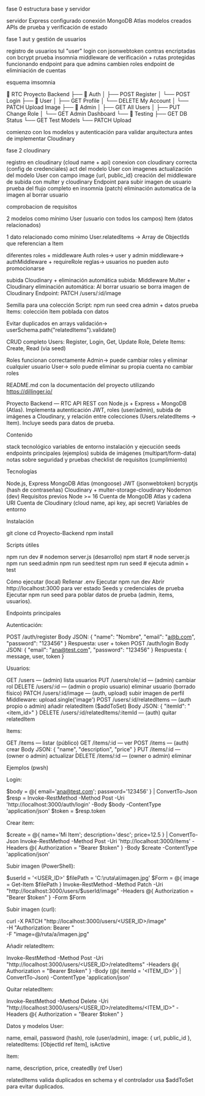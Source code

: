 fase 0 estructura base y servidor

servidor Express configurado
conexión MongoDB Atlas
modelos creados
APIs de prueba y verificación de estado

fase 1 aut y gestión de usuarios

registro de usuarios tul "user"
login con jsonwebtoken
contras encriptadas con bcrypt
prueba insomnia
middleware de verificación + rutas protegidas funcionando
endpoint para que admins cambien roles
endpoint de eliminiación de cuentas

esquema imsomnia

📁 RTC Proyecto Backend
├── 🔐 Auth
│ ├── POST Register
│ └── POST Login
├── 👤 User
│ ├── GET Profile
│ └── DELETE My Account
│ └── PATCH Upload Image
├── 👑 Admin
│ ├── GET All Users
│ ├── PUT Change Role
│ └── GET Admin Dashboard
└── 🧪 Testing
├── GET DB Status
└── GET Test Models
└── PATCH Upload

comienzo con los modelos y autenticación para validar arquitectura antes de implementar Cloudinary

fase 2 cloudinary

registro en cloudinary (cloud name + api)
conexion con cloudinary correcta (config de credenciales)
act del modelo User con imagenes
actualización del modelo User con campo image {url, public_id}
creación del middleware de subida con multer y cloudinary
Endpoint para subir imagen de usuario
prueba del flujo completo en insomnia (patch)
eliminación automatica de la imagen al borrar usuario

comprobacion de requisitos

2 modelos como mínimo
User (usuario con todos los campos)
Item (datos relacionados)

1 dato relacionado como mínimo
User.relatedItems → Array de ObjectIds que referencian a Item

diferentes roles + middleware Auth
roles-> user y admin
middleware-> authMiddleware + requireRole
reglas-> usuarios no pueden auto promocionarse

subida Cloudinary + eliminación automática
subida: Middleware Multer + Cloudinary
eliminación automática: Al borrar usuario se borra imagen de Cloudinary
Endpoint: PATCH /users/:id/image

Semilla para una colección
Script: npm run seed crea admin + datos prueba
Items: colección Item poblada con datos

Evitar duplicados en arrays
validación-> userSchema.path("relatedItems").validate()

CRUD completo
Users: Register, Login, Get, Update Role, Delete
Items: Create, Read (via seed)

Roles funcionan correctamente
Admin-> puede cambiar roles y eliminar cualquier usuario
User-> solo puede eliminar su propia cuenta no cambiar roles

README.md con la documentación del proyecto utilizando https://dillinger.io/

Proyecto Backend — RTC
API REST con Node.js + Express + MongoDB (Atlas). Implementa autenticación JWT, roles (user/admin), subida de imágenes a Cloudinary, y relación entre colecciones (Users.relatedItems → Item). Incluye seeds para datos de prueba.

Contenido

stack tecnológico
variables de entorno
instalación y ejecución
seeds
endpoints principales (ejemplos)
subida de imágenes (multipart/form-data)
notas sobre seguridad y pruebas
checklist de requisitos (cumplimiento)

Tecnologías

Node.js, Express
MongoDB Atlas (mongoose)
JWT (jsonwebtoken)
bcryptjs (hash de contraseñas)
Cloudinary + multer-storage-cloudinary
Nodemon (dev)
Requisitos previos
Node >= 16
Cuenta de MongoDB Atlas y cadena URI
Cuenta de Cloudinary (cloud name, api key, api secret)
Variables de entorno

Instalación

git clone <repo-url>
cd Proyecto-Backend
npm install

Scripts útiles

npm run dev # nodemon server.js (desarrollo)
npm start # node server.js
npm run seed:admin
npm run seed:test
npm run seed # ejecuta admin + test

Cómo ejecutar (local)
Rellenar .env
Ejecutar npm run dev
Abrir http://localhost:3000 para ver estado
Seeds y credenciales de prueba
Ejecutar npm run seed para poblar datos de prueba (admin, items, usuarios).

Endpoints principales

Autenticación:

POST /auth/register
Body JSON: { "name": "Nombre", "email": "a@b.com", "password": "123456" }
Respuesta: user + token
POST /auth/login
Body JSON: { "email": "ana@test.com", "password": "123456" }
Respuesta: { message, user, token }

Usuarios:

GET /users — (admin) lista usuarios
PUT /users/role/:id — (admin) cambiar rol
DELETE /users/:id — (admin o propio usuario) eliminar usuario (borrado físico)
PATCH /users/:id/image — (auth, upload) subir imagen de perfil
Middleware: upload.single('image')
POST /users/:id/relatedItems — (auth propio o admin) añadir relatedItem ($addToSet)
Body JSON: { "itemId": "<item_id>" }
DELETE /users/:id/relatedItems/:itemId — (auth) quitar relatedItem

Items:

GET /items — listar (público)
GET /items/:id — ver
POST /items — (auth) crear
Body JSON: { "name", "description", "price" }
PUT /items/:id — (owner o admin) actualizar
DELETE /items/:id — (owner o admin) eliminar

Ejemplos (pwsh)

Login:

$body = @{ email='ana@test.com'; password='123456' } | ConvertTo-Json
$resp = Invoke-RestMethod -Method Post -Uri 'http://localhost:3000/auth/login' -Body $body -ContentType 'application/json'
$token = $resp.token

Crear item:

$create = @{ name='Mi Item'; description='desc'; price=12.5 } | ConvertTo-Json
Invoke-RestMethod -Method Post -Uri 'http://localhost:3000/items' -Headers @{ Authorization = "Bearer $token" } -Body $create -ContentType 'application/json'

Subir imagen (PowerShell):

$userId = '<USER_ID>'
$filePath = 'C:\ruta\a\imagen.jpg'
$Form = @{ image = Get-Item $filePath }
Invoke-RestMethod -Method Patch -Uri "http://localhost:3000/users/$userId/image" -Headers @{ Authorization = "Bearer $token" } -Form $Form

Subir imagen (curl):

curl -X PATCH "http://localhost:3000/users/<USER_ID>/image" \
 -H "Authorization: Bearer <TOKEN>" \
 -F "image=@/ruta/a/imagen.jpg"

Añadir relatedItem:

Invoke-RestMethod -Method Post -Uri "http://localhost:3000/users/<USER_ID>/relatedItems" -Headers @{ Authorization = "Bearer $token" } -Body (@{ itemId = '<ITEM_ID>' } | ConvertTo-Json) -ContentType 'application/json'

Quitar relatedItem:

Invoke-RestMethod -Method Delete -Uri "http://localhost:3000/users/<USER_ID>/relatedItems/<ITEM_ID>" -Headers @{ Authorization = "Bearer $token" }

Datos y modelos
User:

name, email, password (hash), role (user/admin), image: { url, public_id }, relatedItems: [ObjectId ref Item], isActive

Item:

name, description, price, createdBy (ref User)

relatedItems valida duplicados en schema y el controlador usa $addToSet para evitar duplicados.

